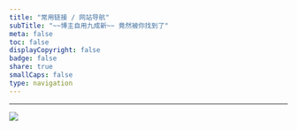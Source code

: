 ```yaml
---
title: "常用链接 / 网站导航"
subTitle: "~~博主自用九成新~~ 竟然被你找到了"
meta: false
toc: false
displayCopyright: false
badge: false
share: true
smallCaps: false
type: navigation
---
```


---

<span class="sticker">![](https://s2.loli.net/2022/04/09/tb5IL9wHau6DTZp.jpg)</span>
